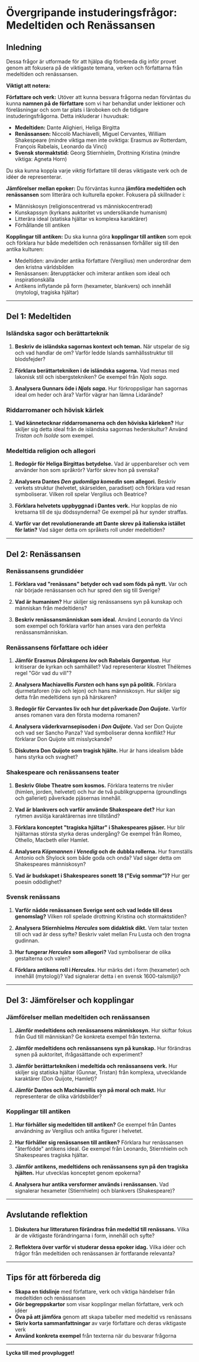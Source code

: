 # Övergripande instuderingsfrågor: Medeltiden och Renässansen

## Inledning

Dessa frågor är utformade för att hjälpa dig förbereda dig inför provet genom att fokusera på de viktigaste temana, verken och författarna från medeltiden och renässansen.

**Viktigt att notera:**

**Författare och verk:** Utöver att kunna besvara frågorna nedan förväntas du kunna **namnen på de författare** som vi har behandlat under lektioner och föreläsningar och som tar plats i läroboken och de tidigare instuderingsfrågorna. Detta inkluderar i huvudsak:

* **Medeltiden:** Dante Alighieri, Heliga Birgitta
* **Renässansen:** Niccolò Machiavelli, Miguel Cervantes, William Shakespeare (mindre viktiga men inte oviktiga: Erasmus av Rotterdam, François Rabelais, Leonardo da Vinci)
* **Svensk stormaktstid:** Georg Stiernhielm, Drottning Kristina (mindre viktiga: Agneta Horn)

Du ska kunna koppla varje *viktig* författare till deras viktigaste verk och de idéer de representerar.

**Jämförelser mellan epoker:** Du förväntas kunna **jämföra medeltiden och renässansen** som litterära och kulturella epoker. Fokusera på skillnader i:

* Människosyn (religionscentrerad vs människocentrerad)
* Kunskapssyn (kyrkans auktoritet vs undersökande humanism)
* Litterära ideal (statiska hjältar vs komplexa karaktärer)
* Förhållande till antiken

**Kopplingar till antiken:** Du ska kunna göra **kopplingar till antiken** som epok och förklara hur både medeltiden och renässansen förhåller sig till den antika kulturen:

* Medeltiden: använder antika författare (Vergilius) men underordnar dem den kristna världsbilden
* Renässansen: återupptäcker och imiterar antiken som ideal och inspirationskälla
* Antikens inflytande på form (hexameter, blankvers) och innehåll (mytologi, tragiska hjältar)

---

## Del 1: Medeltiden

### Isländska sagor och berättarteknik

1. **Beskriv de isländska sagornas kontext och teman.** När utspelar de sig och vad handlar de om? Varför ledde Islands samhällsstruktur till blodsfejder?

2. **Förklara berättartekniken i de isländska sagorna.** Vad menas med lakonisk stil och isbergstekniken? Ge exempel från *Njals saga*.

3. **Analysera Gunnars öde i *Njals saga*.** Hur förkroppsligar han sagornas ideal om heder och ära? Varför vägrar han lämna Lidarände?

### Riddarromaner och hövisk kärlek

1. **Vad kännetecknar riddarromanerna och den höviska kärleken?** Hur skiljer sig detta ideal från de isländska sagornas hederskultur? Använd *Tristan och Isolde* som exempel.

### Medeltida religion och allegori

1. **Redogör för Heliga Birgittas betydelse.** Vad är uppenbarelser och vem använder hon som språkrör? Varför skrev hon på svenska?

2. **Analysera Dantes *Den gudomliga komedin* som allegori.** Beskriv verkets struktur (helvetet, skärselden, paradiset) och förklara vad resan symboliserar. Vilken roll spelar Vergilius och Beatrice?

3. **Förklara helvetets uppbyggnad i Dantes verk.** Hur kopplas de nio kretsarna till de sju dödssynderna? Ge exempel på hur synder straffas.

4. **Varför var det revolutionerande att Dante skrev på italienska istället för latin?** Vad säger detta om språkets roll under medeltiden?

---

## Del 2: Renässansen

### Renässansens grundidéer

1. **Förklara vad "renässans" betyder och vad som föds på nytt.** Var och när började renässansen och hur spred den sig till Sverige?

2. **Vad är humanism?** Hur skiljer sig renässansens syn på kunskap och människan från medeltidens?

3. **Beskriv renässansmänniskan som ideal.** Använd Leonardo da Vinci som exempel och förklara varför han anses vara den perfekta renässansmänniskan.

### Renässansens författare och idéer

1. **Jämför Erasmus *Dårskapens lov* och Rabelais *Gargantua*.** Hur kritiserar de kyrkan och samhället? Vad representerar klostret Thélèmes regel "Gör vad du vill"?

2. **Analysera Machiavellis *Fursten* och hans syn på politik.** Förklara djurmetaforen (räv och lejon) och hans människosyn. Hur skiljer sig detta från medeltidens syn på härskaren?

3. **Redogör för Cervantes liv och hur det påverkade *Don Quijote*.** Varför anses romanen vara den första moderna romanen?

4. **Analysera väderkvarnsepisoden i *Don Quijote*.** Vad ser Don Quijote och vad ser Sancho Panza? Vad symboliserar denna konflikt? Hur förklarar Don Quijote sitt misslyckande?

5. **Diskutera Don Quijote som tragisk hjälte.** Hur är hans idealism både hans styrka och svaghet?

### Shakespeare och renässansens teater

1. **Beskriv Globe Theatre som kosmos.** Förklara teaterns tre nivåer (himlen, jorden, helvetet) och hur de två publikgrupperna (groundlings och galleriet) påverkade pjäsernas innehåll.

2. **Vad är blankvers och varför använde Shakespeare det?** Hur kan rytmen avslöja karaktärernas inre tillstånd?

3. **Förklara konceptet "tragiska hjältar" i Shakespeares pjäser.** Hur blir hjältarnas största styrka deras undergång? Ge exempel från Romeo, Othello, Macbeth eller Hamlet.

4. **Analysera *Köpmannen i Venedig* och de dubbla rollerna.** Hur framställs Antonio och Shylock som både goda och onda? Vad säger detta om Shakespeares människosyn?

5. **Vad är budskapet i Shakespeares sonett 18 ("Evig sommar")?** Hur ger poesin odödlighet?

### Svensk renässans

1. **Varför nådde renässansen Sverige sent och vad ledde till dess genomslag?** Vilken roll spelade drottning Kristina och stormaktstiden?

2. **Analysera Stiernhielms *Hercules* som didaktisk dikt.** Vem talar texten till och vad är dess syfte? Beskriv valet mellan Fru Lusta och den trogna gudinnan.

3. **Hur fungerar *Hercules* som allegori?** Vad symboliserar de olika gestalterna och valen?

4. **Förklara antikens roll i *Hercules*.** Hur märks det i form (hexameter) och innehåll (mytologi)? Vad signalerar detta i en svensk 1600-talsmiljö?

---

## Del 3: Jämförelser och kopplingar

### Jämförelser mellan medeltiden och renässansen

1. **Jämför medeltidens och renässansens människosyn.** Hur skiftar fokus från Gud till människan? Ge konkreta exempel från texterna.

2. **Jämför medeltidens och renässansens syn på kunskap.** Hur förändras synen på auktoritet, ifrågasättande och experiment?

3. **Jämför berättartekniken i medeltida och renässansens verk.** Hur skiljer sig statiska hjältar (Gunnar, Tristan) från komplexa, utvecklande karaktärer (Don Quijote, Hamlet)?

4. **Jämför Dantes och Machiavellis syn på moral och makt.** Hur representerar de olika världsbilder?

### Kopplingar till antiken

1. **Hur förhåller sig medeltiden till antiken?** Ge exempel från Dantes användning av Vergilius och antika figurer i helvetet.

2. **Hur förhåller sig renässansen till antiken?** Förklara hur renässansen "återfödde" antikens ideal. Ge exempel från Leonardo, Stiernhielm och Shakespeares tragiska hjältar.

3. **Jämför antikens, medeltidens och renässansens syn på den tragiska hjälten.** Hur utvecklas konceptet genom epokerna?

4. **Analysera hur antika versformer används i renässansen.** Vad signalerar hexameter (Stiernhielm) och blankvers (Shakespeare)?

---

## Avslutande reflektion

1. **Diskutera hur litteraturen förändras från medeltid till renässans.** Vilka är de viktigaste förändringarna i form, innehåll och syfte?

2. **Reflektera över varför vi studerar dessa epoker idag.** Vilka idéer och frågor från medeltiden och renässansen är fortfarande relevanta?

---

## Tips för att förbereda dig

* **Skapa en tidslinje** med författare, verk och viktiga händelser från medeltiden och renässansen
* **Gör begreppskartor** som visar kopplingar mellan författare, verk och idéer
* **Öva på att jämföra** genom att skapa tabeller med medeltid vs renässans
* **Skriv korta sammanfattningar** av varje författare och deras viktigaste verk
* **Använd konkreta exempel** från texterna när du besvarar frågorna

---

**Lycka till med provplugget!**
